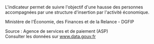 <p>
L'indicateur permet de suivre l'objectif d'une hausse des personnes accompagnées par une structure d'insertion par l'activité économique. </p>
Ministère de l'Économie, des Finances et de la Relance - DGFIP
<p class="font-italic body-2">Source : Agence de services et de paiement (ASP) <br> Consulter les données sur <a target="_blank" href="https://www.data.gouv.fr/fr/datasets/barometre-des-resultats-de-laction-publique/">www.data.gouv.fr</a></p>
